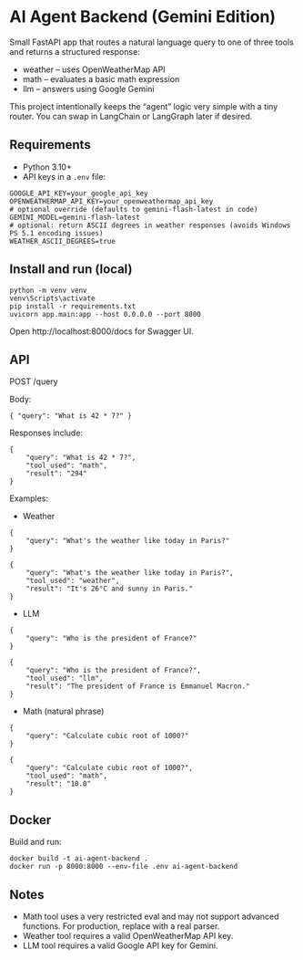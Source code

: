 # AI Agent Backend (Gemini Edition)

Small FastAPI app that routes a natural language query to one of three tools and returns a structured response:
- weather – uses OpenWeatherMap API
- math – evaluates a basic math expression
- llm – answers using Google Gemini

This project intentionally keeps the “agent” logic very simple with a tiny router. You can swap in LangChain or LangGraph later if desired.

## Requirements

- Python 3.10+
- API keys in a `.env` file:

```
GOOGLE_API_KEY=your_google_api_key
OPENWEATHERMAP_API_KEY=your_openweathermap_api_key
# optional override (defaults to gemini-flash-latest in code)
GEMINI_MODEL=gemini-flash-latest
# optional: return ASCII degrees in weather responses (avoids Windows PS 5.1 encoding issues)
WEATHER_ASCII_DEGREES=true
```

## Install and run (local)

```
python -m venv venv
venv\Scripts\activate
pip install -r requirements.txt
uvicorn app.main:app --host 0.0.0.0 --port 8000
```

Open http://localhost:8000/docs for Swagger UI.

## API

POST /query

Body:

```
{ "query": "What is 42 * 7?" }
```

Responses include:

```
{
	"query": "What is 42 * 7?",
	"tool_used": "math",
	"result": "294"
}
```

Examples:

- Weather

```
{
	"query": "What's the weather like today in Paris?"
}
```

```
{
	"query": "What's the weather like today in Paris?",
	"tool_used": "weather",
	"result": "It's 26°C and sunny in Paris."
}
```
- LLM

```
{
	"query": "Who is the president of France?"
}
```

```
{
	"query": "Who is the president of France?",
	"tool_used": "llm",
	"result": "The president of France is Emmanuel Macron."
}
```

- Math (natural phrase)

```
{
	"query": "Calculate cubic root of 1000?"
}
```

```
{
	"query": "Calculate cubic root of 1000?",
	"tool_used": "math",
	"result": "10.0"
}
```
## Docker

Build and run:

```
docker build -t ai-agent-backend .
docker run -p 8000:8000 --env-file .env ai-agent-backend
```

## Notes

- Math tool uses a very restricted eval and may not support advanced functions. For production, replace with a real parser.
- Weather tool requires a valid OpenWeatherMap API key.
- LLM tool requires a valid Google API key for Gemini.

